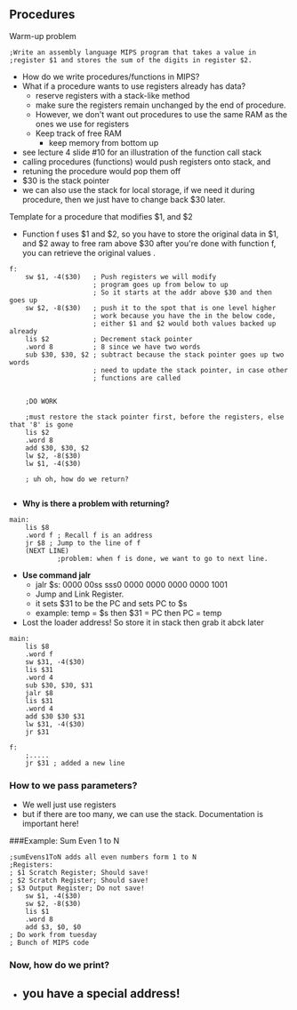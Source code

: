 ## Procedures

Warm-up problem

```assembly
;Write an assembly language MIPS program that takes a value in
;register $1 and stores the sum of the digits in register $2.
```

- How do we write procedures/functions in MIPS?
- What if a procedure wants to use registers already has data?
  - reserve registers with a stack-like method
  - make sure the registers remain unchanged by the end of procedure.
  - However, we don't want out procedures to use the same RAM as the ones we use for registers 
  - Keep track of free RAM
    - keep memory from bottom up
- see lecture 4 slide #10 for an illustration of the function call stack
- calling procedures (functions) would push registers onto stack, and 
- retuning the procedure would pop them  off
- $30 is the stack pointer
- we can also use the stack for local storage, if we need it during procedure, then we just have to change back $30 later.

Template for a procedure that modifies \$1, and \$2

- Function f uses \$1 and \$2, so you have to store the original data in \$1, and \$2 away to free ram above $30 after you're done with function f, you can retrieve the original values .

```assembly
f:
    sw $1, -4($30)   ; Push registers we will modify
    			     ; program goes up from below to up
    			     ; So it starts at the addr above $30 and then goes up
    sw $2, -8($30)   ; push it to the spot that is one level higher
    	             ; work because you have the in the below code, 
    	             ; either $1 and $2 would both values backed up already
    lis $2           ; Decrement stack pointer
    .word 8          ; 8 since we have two words
    sub $30, $30, $2 ; subtract because the stack pointer goes up two words
    		 		 ; need to update the stack pointer, in case other 
    		   		 ; functions are called
    		   		 
    		   		 
    ;DO WORK
    
    ;must restore the stack pointer first, before the registers, else that '8' is gone
    lis $2
    .word 8
    add $30, $30, $2
    lw $2, -8($30)
    lw $1, -4($30)
    
    ; uh oh, how do we return?
    
```



- __Why is there a problem with returning?__

```assembly
main:
    lis $8
    .word f ; Recall f is an address
    jr $8 ; Jump to the line of f
    (NEXT LINE)
    		;problem: when f is done, we want to go to next line. 
```



- __Use command jalr__
  - jalr $s: 0000 00ss sss0 0000 0000 0000 0000 1001
  - Jump and Link Register.
  - it sets \$31 to be the PC and sets PC to \$s
  - example: temp = \$s then \$31 = PC then PC = temp
- Lost the loader address! So store it in stack then grab it abck later

```assembly
main: 
	lis $8
	.word f
	sw $31, -4($30)
	lis $31
	.word 4
	sub $30, $30, $31
	jalr $8 
	lis $31
	.word 4
	add $30 $30 $31
	lw $31, -4($30)
	jr $31
```

```assembly
f:
	;.....
	jr $31 ; added a new line
```



### How to we pass parameters?

- We well just use registers
- but if there are too many, we can use the stack. Documentation is important here!

###Example: Sum Even 1 to N 

```assembly
;sumEvens1ToN adds all even numbers form 1 to N 
;Registers:
; $1 Scratch Register; Should save!
; $2 Scratch Register; Should save!
; $3 Output Register; Do not save!
	sw $1, -4($30)
	sw $2, -8($30)
	lis $1
	.word 8
	add $3, $0, $0
; Do work from tuesday
; Bunch of MIPS code
```

### Now, how do we print?

- you have a special address!
  - 